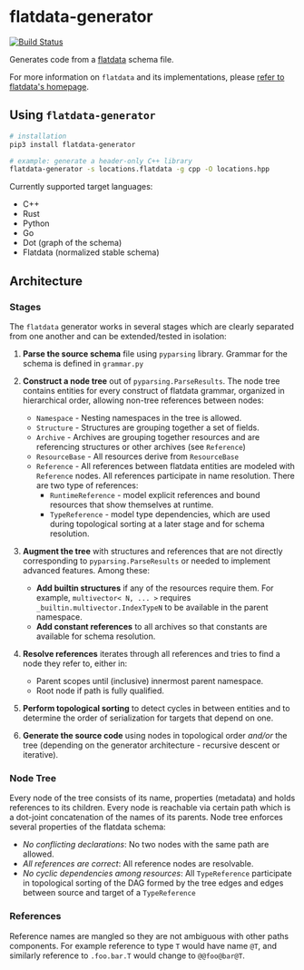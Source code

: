 # flatdata-generator

[![Build Status](https://api.travis-ci.com/heremaps/flatdata.svg?branch=master)](https://travis-ci.com/heremaps/flatdata/)

Generates code from a [flatdata](https://github.com/heremaps/flatdata) schema file.

For more information on `flatdata` and its implementations, please [refer to flatdata's homepage](https://github.com/heremaps/flatdata).

## Using `flatdata-generator`

```sh
# installation
pip3 install flatdata-generator

# example: generate a header-only C++ library
flatdata-generator -s locations.flatdata -g cpp -O locations.hpp
```

Currently supported target languages:

* C++
* Rust
* Python
* Go
* Dot (graph of the schema)
* Flatdata (normalized stable schema)

## Architecture

### Stages

The `flatdata` generator works in several stages which are clearly separated from one another and can be extended/tested in isolation:

1. **Parse the source schema** file using `pyparsing` library. Grammar
   for the schema is defined in `grammar.py`
2. **Construct a node tree** out of `pyparsing.ParseResults`. The node tree
   contains entities for every construct of flatdata grammar, organized
   in hierarchical order, allowing non-tree references between nodes:

   -  `Namespace` - Nesting namespaces in the tree is allowed.
   -  `Structure` - Structures are grouping together a set of fields.
   -  `Archive` - Archives are grouping together resources and are
      referencing structures or other archives (see `Reference`)
   -  `ResourceBase` - All resources derive from `ResourceBase`
   -  `Reference` - All references between flatdata entities are
      modeled with `Reference` nodes. All references participate in
      name resolution. There are two type of references:
      -  `RuntimeReference` - model explicit references and bound
         resources that show themselves at runtime.
      -  `TypeReference` - model type dependencies, which are used during
         topological sorting at a later stage and for schema resolution.

3. **Augment the tree** with structures and references that are not
   directly corresponding to `pyparsing.ParseResults` or needed to
   implement advanced features. Among these:

   -  **Add builtin structures** if any of the resources require them. For
      example, `multivector< N, ... >` requires
      `_builtin.multivector.IndexTypeN` to be available in the parent namespace.
   -  **Add constant references** to all archives so that constants are
      available for schema resolution.

4. **Resolve references** iterates through all references and tries to
   find a node they refer to, either in:

   -  Parent scopes until (inclusive) innermost parent namespace.
   -  Root node if path is fully qualified.

5. **Perform topological sorting** to detect cycles in between entities
   and to determine the order of serialization for targets that depend
   on one.

6. **Generate the source code** using nodes in topological order *and/or*
   the tree (depending on the generator architecture - recursive descent
   or iterative).

### Node Tree

Every node of the tree consists of its name, properties (metadata) and
holds references to its children. Every node is reachable via certain
path which is a dot-joint concatenation of the names of its parents.
Node tree enforces several properties of the flatdata schema:

-  *No conflicting declarations*: No two nodes with the same path are
   allowed.
-  *All references are correct*: All reference nodes are resolvable.
-  *No cyclic dependencies among resources*: All `TypeReference`
   participate in topological sorting of the DAG formed by the tree
   edges and edges between source and target of a `TypeReference`

### References

Reference names are mangled so they are not ambiguous with other paths
components. For example reference to type `T` would have name `@T`,
and similarly reference to `.foo.bar.T` would change to
`@@foo@bar@T`.
